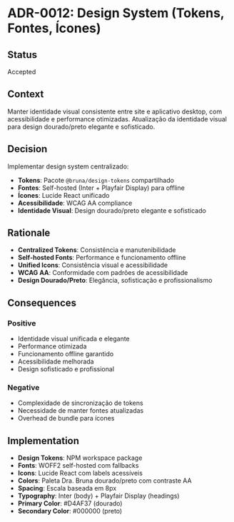 # ADR-0012: Design System (Tokens, Fontes, Ícones)

## Status
Accepted

## Context
Manter identidade visual consistente entre site e aplicativo desktop, com acessibilidade e performance otimizadas. Atualização da identidade visual para design dourado/preto elegante e sofisticado.

## Decision
Implementar design system centralizado:
- **Tokens**: Pacote `@bruna/design-tokens` compartilhado
- **Fontes**: Self-hosted (Inter + Playfair Display) para offline
- **Ícones**: Lucide React unificado
- **Acessibilidade**: WCAG AA compliance
- **Identidade Visual**: Design dourado/preto elegante e sofisticado

## Rationale
- **Centralized Tokens**: Consistência e manutenibilidade
- **Self-hosted Fonts**: Performance e funcionamento offline
- **Unified Icons**: Consistência visual e acessibilidade
- **WCAG AA**: Conformidade com padrões de acessibilidade
- **Design Dourado/Preto**: Elegância, sofisticação e profissionalismo

## Consequences
### Positive
- Identidade visual unificada e elegante
- Performance otimizada
- Funcionamento offline garantido
- Acessibilidade melhorada
- Design sofisticado e profissional

### Negative
- Complexidade de sincronização de tokens
- Necessidade de manter fontes atualizadas
- Overhead de bundle para ícones

## Implementation
- **Design Tokens**: NPM workspace package
- **Fonts**: WOFF2 self-hosted com fallbacks
- **Icons**: Lucide React com labels acessíveis
- **Colors**: Paleta Dra. Bruna dourado/preto com contraste AA
- **Spacing**: Escala baseada em 8px
- **Typography**: Inter (body) + Playfair Display (headings)
- **Primary Color**: #D4AF37 (dourado)
- **Secondary Color**: #000000 (preto)

